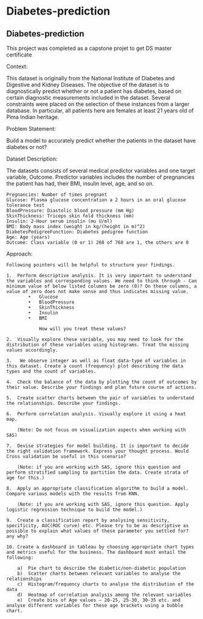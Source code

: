 # Diabetes-prediction
## Diabetes-prediction
This project was completed as a capstone projet to get DS master certificate

Context:

  This dataset is originally from the National Institute of Diabetes and Digestive and Kidney Diseases. The objective of the dataset is to diagnostically predict whether or not a patient has diabetes, based on certain diagnostic measurements included in the dataset. Several constraints were placed on the selection of these instances from a larger database. In particular, all patients here are females at least 21 years old of Pima Indian heritage.

Problem Statement:

  Build a model to accurately predict whether the patients in the dataset have diabetes or not?

Dataset Description:

  The datasets consists of several medical predictor variables and one target variable, Outcome. Predictor variables includes the number of pregnancies the patient has had, their BMI, insulin level, age, and so on.


	Pregnancies: Number of times pregnant
	Glucose: Plasma glucose concentration a 2 hours in an oral glucose tolerance test
	BloodPressure: Diastolic blood pressure (mm Hg)
	SkinThickness: Triceps skin fold thickness (mm)
	Insulin: 2-Hour serum insulin (mu U/ml)
	BMI: Body mass index (weight in kg/(height in m)^2)
	DiabetesPedigreeFunction: Diabetes pedigree function
	Age: Age (years)
	Outcome: Class variable (0 or 1) 268 of 768 are 1, the others are 0

Approach:

	Following pointers will be helpful to structure your findings.   

	1.	Perform descriptive analysis. It is very important to understand the variables and corresponding values. We need to think through - Can minimum value of below listed columns be zero (0)? On these columns, a value of zero does not make sense and thus indicates missing value.
			•	Glucose
			•	BloodPressure
			•	SkinThickness
			•	Insulin
			•	BMI

				How will you treat these values?

	2.	Visually explore these variable, you may need to look for the distribution of these variables using histograms. Treat the missing values accordingly.

	3.	 We observe integer as well as float data-type of variables in this dataset. Create a count (frequency) plot describing the data types and the count of variables. 

	4.	Check the balance of the data by plotting the count of outcomes by their value. Describe your findings and plan future course of actions.

	5.	Create scatter charts between the pair of variables to understand the relationships. Describe your findings.

	6.	Perform correlation analysis. Visually explore it using a heat map.

		(Note: Do not focus on visualization aspects when working with SAS)

	7.	Devise strategies for model building. It is important to decide the right validation framework. Express your thought process. Would Cross validation be useful in this scenario?

		(Note: if you are working with SAS, ignore this question and perform stratified sampling to partition the data. Create strata of age for this.)

	8.	Apply an appropriate classification algorithm to build a model. Compare various models with the results from KNN.

		(Note: if you are working with SAS, ignore this question. Apply logistic regression technique to build the model.)

	9.	Create a classification report by analysing sensitivity, specificity, AUC(ROC curve) etc. Please try to be as descriptive as possible to explain what values of these parameter you settled for? any why?

	10.	Create a dashboard in tableau by choosing appropriate chart types and metrics useful for the business. The dashboard must entail the following: 

		a)	Pie chart to describe the diabetic/non-diabetic population
		b)	Scatter charts between relevant variables to analyse the relationships
		c)	Histogram/frequency charts to analyse the distribution of the data
		d)	Heatmap of correlation analysis among the relevant variables
		e)	Create bins of Age values – 20-25, 25-30, 30-35 etc. and analyse different variables for these age brackets using a bubble chart. 



